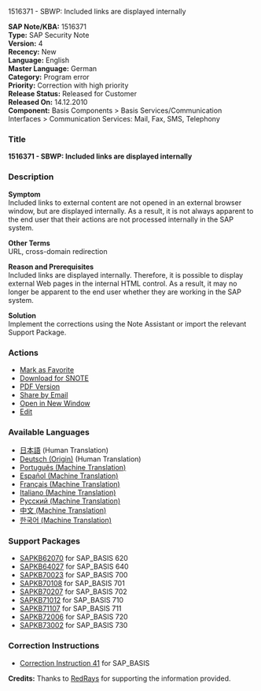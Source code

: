 1516371 - SBWP: Included links are displayed internally

**SAP Note/KBA:** 1516371  
**Type:** SAP Security Note  
**Version:** 4  
**Recency:** New  
**Language:** English  
**Master Language:** German  
**Category:** Program error  
**Priority:** Correction with high priority  
**Release Status:** Released for Customer  
**Released On:** 14.12.2010  
**Component:** Basis Components > Basis Services/Communication Interfaces > Communication Services: Mail, Fax, SMS, Telephony  

### Title
**1516371 - SBWP: Included links are displayed internally**

### Description
**Symptom**  
Included links to external content are not opened in an external browser window, but are displayed internally. As a result, it is not always apparent to the end user that their actions are not processed internally in the SAP system.

**Other Terms**  
URL, cross-domain redirection

**Reason and Prerequisites**  
Included links are displayed internally. Therefore, it is possible to display external Web pages in the internal HTML control. As a result, it may no longer be apparent to the end user whether they are working in the SAP system.

**Solution**  
Implement the corrections using the Note Assistant or import the relevant Support Package.

### Actions
- [Mark as Favorite](#)
- [Download for SNOTE](https://notesdownloads.sap.com/note/0040000008990002017)
- [PDF Version](https://userapps.support.sap.com/sap/support/sfm/notes/print/0001516371?language=en-US&token=89EFAB2697A87F339A3F2B9B8042A650)
- [Share by Email](#)
- [Open in New Window](#)
- [Edit](https://me.sap.com/sap/support/notes/edit/0001516371)

### Available Languages
- [日本語](https://me.sap.com/notes/0001516371/J) (Human Translation)
- [Deutsch (Origin)](https://me.sap.com/notes/0001516371/D) (Human Translation)
- [Português (Machine Translation)](https://me.sap.com/notes/0001516371/P)
- [Español (Machine Translation)](https://me.sap.com/notes/0001516371/S)
- [Français (Machine Translation)](https://me.sap.com/notes/0001516371/F)
- [Italiano (Machine Translation)](https://me.sap.com/notes/0001516371/I)
- [Русский (Machine Translation)](https://me.sap.com/notes/0001516371/R)
- [中文 (Machine Translation)](https://me.sap.com/notes/0001516371/1)
- [한국어 (Machine Translation)](https://me.sap.com/notes/0001516371/3)

### Support Packages
- [SAPKB62070](https://me.sap.com/supportpackage/SAPKB62070) for SAP_BASIS 620
- [SAPKB64027](https://me.sap.com/supportpackage/SAPKB64027) for SAP_BASIS 640
- [SAPKB70023](https://me.sap.com/supportpackage/SAPKB70023) for SAP_BASIS 700
- [SAPKB70108](https://me.sap.com/supportpackage/SAPKB70108) for SAP_BASIS 701
- [SAPKB70207](https://me.sap.com/supportpackage/SAPKB70207) for SAP_BASIS 702
- [SAPKB71012](https://me.sap.com/supportpackage/SAPKB71012) for SAP_BASIS 710
- [SAPKB71107](https://me.sap.com/supportpackage/SAPKB71107) for SAP_BASIS 711
- [SAPKB72006](https://me.sap.com/supportpackage/SAPKB72006) for SAP_BASIS 720
- [SAPKB73002](https://me.sap.com/supportpackage/SAPKB73002) for SAP_BASIS 730

### Correction Instructions
- [Correction Instruction 41](https://me.sap.com/corrins/0001516371/41) for SAP_BASIS

**Credits:** Thanks to [RedRays](https://redrays.io) for supporting the information provided.